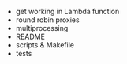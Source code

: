 * get working in Lambda function
* round robin proxies
* multiprocessing
* README
* scripts & Makefile
* tests
